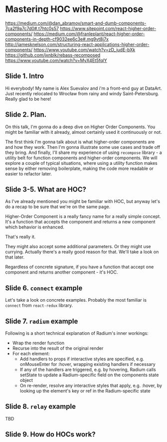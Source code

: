 # Mastering HOC with Recompose

https://medium.com/@dan_abramov/smart-and-dumb-components-7ca2f9a7c7d0#.t7htc0s57
https://www.sitepoint.com/react-higher-order-components/
https://medium.com/@franleplant/react-higher-order-components-in-depth-cf9032ee6c3e#.mg9vt8j7x
http://jamesknelson.com/structuring-react-applications-higher-order-components/
https://www.youtube.com/watch?v=zD_judE-bXk
https://github.com/jxnblk/rebass-recomposed
https://www.youtube.com/watch?v=MyX4Et5fqlY

## Slide 1. Intro

Hi everybody! My name is Alex Suevalov and i'm a front-end
guy at DataArt. Just recently relocated to Wrocław from 
rainy and windy Saint-Petersburg. Really glad to be here!

## Slide 2. Plan.

On this talk, I'm gonna do a deep dive on Higher Order Components.
You might be familiar with it already, almost certainly used it
continuously or not.

The first think I'm gonna talk about is what higher-order components 
are and how they work. Then I'm gonna illustrate some use cases 
and trade off they bring. And finally, I'll share my experience 
of using `recompose` library - a utility belt for function 
components and higher-order components. We will explore a couple 
of typical situations, where using a utility function 
makes sense by either removing boilerplate, making the code 
more readable or easier to refactor later.

## Slide 3-5. What are HOC?

As I've already mentioned you might be familiar with HOC, but
anyway let's do a recap to be sure that we're on the same page.

Higher-Order Component is a really fancy name for a really
simple concept. It's a function that accepts the component and 
returns a new component which behavior is enhanced.

That's really it.

They might also accept some additional parameters.
Or they might use currying. Actually there's a really good reason
for that. We'll take a look on that later.

Regardless of concrete signature, if you have a function that accept
one component and returns another component - it's HOC.

## Slide 6. `connect` example

Let's take a look on concrete examples.
Probably the most familiar is `connect` from `react-redux` library.

## Slide 7. `radium` example

Following is a short technical explanation of Radium's inner workings:

* Wrap the render function
* Recurse into the result of the original render
* For each element:
  * Add handlers to props if interactive styles are specified, e.g. onMouseEnter for :hover, wrapping existing handlers if necessary
  * If any of the handlers are triggered, e.g. by hovering, Radium calls setState to update a Radium-specific field on the components state object
  * On re-render, resolve any interactive styles that apply, e.g. :hover, by looking up the element's key or ref in the Radium-specific state

## Slide 8. `relay` example

TBD

## Slide 9. How do HOCs work?
